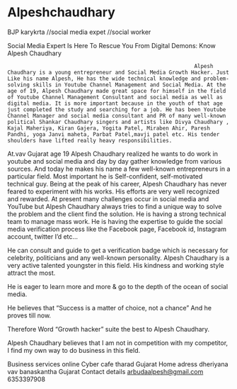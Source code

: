 # Alpeshchaudhary
BJP karykrta //social media expet //social worker 

Social Media Expert Is Here To Rescue You From Digital Demons: Know Alpesh Chaudhary



                                                               Alpesh Chaudhary is a young entrepreneur and Social Media Growth Hacker. Just Like his name Alpesh, He has the wide technical knowledge and problem-solving skills in Youtube Channel Management and Social Media. At the age of 19, Alpesh Chaudhary made great space for himself in the field of Youtube Channel Management Consultant and social media as well as digital media. It is more important because in the youth of that age just completed the study and searching for a job. He has been Youtube Channel Manager and social media consultant and PR of many well-known political Shankar Chaudhary singers and artists like Divya Chaudhary , Kajal Maheriya, Kiran Gajera, Yogita Patel, Miraben Ahir, Paresh Pandhi, yoga Janvi maheta, Parbat Patel,mavji patel etc. His tender shoulders have lifted really heavy responsibilities.


 At.vav Gujarat age 19 Alpesh Chaudhary realized he wants to do work in youtube and social media and day by day gather knowledge from various sources. And today he makes his name a few well-known entrepreneurs in a particular field.
Most important he is Self-confident, self-motivated technical guy. Being at the peak of his career, Alpesh Chaudhary has never feared to experiment with his works. His efforts are very well recognized and rewarded.
At present many challenges occur in social media and YouTube but Alpesh Chaudhary always tries to find a unique way to solve the problem and the client find the solution. He is having a strong technical team to manage mass work. He is having the expertise to guide the social media verification process like the Facebook page, Facebook id, Instagram account, twitter I’d etc…



 He can consult and guide to get a verification badge which is necessary for celebrity, politicians and any well-known personality. Alpesh Chaudhary is a very active talented youngster in this field. His kindness and working style attract the most.

He is eager to learn more and more & go to the depth of the ocean of social media.

He believes that “Success is a matter of choice, not a chance”
And he proves till now.

Therefore Word “Growth hacker” suite the best to Alpesh Chaudhary.

Alpesh Chaudhary believes that I am not in competition with my competitor, I find my own way to do business in this field.

Business services online Cyber cafe tharad Gujarat 
Home adress dheriyana vav banaskantha Gujarat
Contact details arbudaalpesh@gmail.com
6353397908

